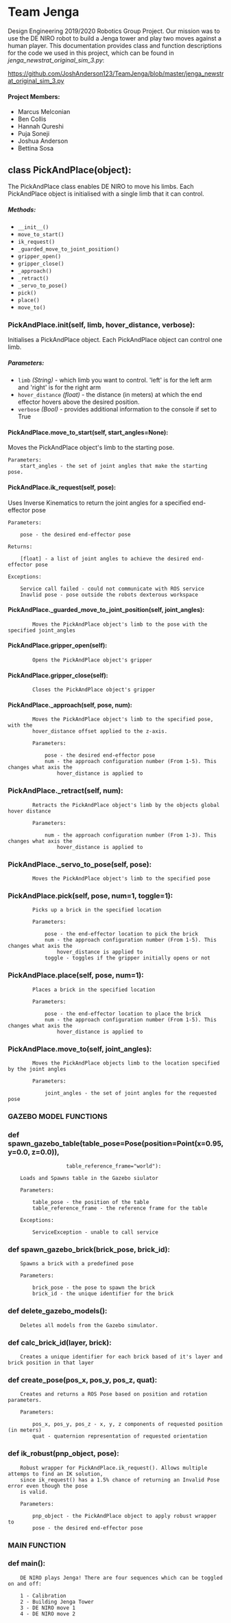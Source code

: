 # Team Jenga

Design Engineering 2019/2020 Robotics Group Project. Our mission was to use the DE NIRO robot to build a Jenga tower and play two moves against a human player. This documentation provides class and function descriptions for the code we used in this project, which can be found in _jenga_newstrat_original_sim_3.py_:

https://github.com/JoshAnderson123/TeamJenga/blob/master/jenga_newstrat_original_sim_3.py

#### Project Members:
 * Marcus Melconian
 * Ben Collis
 * Hannah Qureshi
 * Puja Soneji
 * Joshua Anderson
 * Bettina Sosa



## class PickAndPlace(object):
    
The PickAndPlace class enables DE NIRO to move his limbs. Each PickAndPlace object is initialised with a single limb that it can control.

##### Methods:

* `__init__()`
* `move_to_start()`
* `ik_request()`
* `_guarded_move_to_joint_position()`
* `gripper_open()`
* `gripper_close()`
* `_approach()`
* `_retract()`
* `_servo_to_pose()`
* `pick()`
* `place()`
* `move_to()`



### PickAndPlace.__init__(self, limb, hover_distance, verbose):
        
Initialises a PickAndPlace object. Each PickAndPlace object can control one limb. 

##### Parameters:

* `limb` _(String)_ - which limb you want to control. 'left' is for the left arm and 'right' is for the right arm
* `hover_distance` _(float)_ - the distance (in meters) at which the end effector hovers above the desired position. 
* `verbose` _(Bool)_ - provides additional information to the console if set to True



#### PickAndPlace.move_to_start(self, start_angles=None):
    
Moves the PickAndPlace object's limb to the starting pose.

    Parameters:
        start_angles - the set of joint angles that make the starting pose.
 
 
    
#### PickAndPlace.ik_request(self, pose):

Uses Inverse Kinematics to return the joint angles for a specified end-effector pose

    Parameters:

        pose - the desired end-effector pose

    Returns:

        [float] - a list of joint angles to achieve the desired end-effector pose

    Exceptions:

        Service call failed - could not communicate with ROS service
        Inavlid pose - pose outside the robots dexterous workspace
  

#### PickAndPlace._guarded_move_to_joint_position(self, joint_angles):
        
            Moves the PickAndPlace object's limb to the pose with the specified joint_angles
        

#### PickAndPlace.gripper_open(self):
        
            Opens the PickAndPlace object's gripper
        

#### PickAndPlace.gripper_close(self):
        
            Closes the PickAndPlace object's gripper
        

#### PickAndPlace._approach(self, pose, num):
        
            Moves the PickAndPlace object's limb to the specified pose, with the
            hover_distance offset applied to the z-axis.

            Parameters:

                pose - the desired end-effector pose
                num - the approach configuration number (From 1-5). This changes what axis the
                    hover_distance is applied to
        


### PickAndPlace._retract(self, num):
        
            Retracts the PickAndPlace object's limb by the objects global hover distance

            Parameters:

                num - the approach configuration number (From 1-3). This changes what axis the
                    hover_distance is applied to
        


### PickAndPlace._servo_to_pose(self, pose):
        
            Moves the PickAndPlace object's limb to the specified pose
        


### PickAndPlace.pick(self, pose, num=1, toggle=1):
        
            Picks up a brick in the specified location

            Parameters:

                pose - the end-effector location to pick the brick
                num - the approach configuration number (From 1-5). This changes what axis the
                    hover_distance is applied to
                toggle - toggles if the gripper initially opens or not
        

### PickAndPlace.place(self, pose, num=1):
        
            Places a brick in the specified location

            Parameters:

                pose - the end-effector location to place the brick
                num - the approach configuration number (From 1-5). This changes what axis the
                    hover_distance is applied to
        


### PickAndPlace.move_to(self, joint_angles):
        
            Moves the PickAndPlace objects limb to the location specified by the joint angles

            Parameters:

                joint_angles - the set of joint angles for the requested pose
       


### GAZEBO MODEL FUNCTIONS ###


### def spawn_gazebo_table(table_pose=Pose(position=Point(x=0.95, y=0.0, z=0.0)),
                       table_reference_frame="world"):
   
        Loads and Spawns table in the Gazebo siulator

        Parameters:

            table_pose - the position of the table
            table_reference_frame - the reference frame for the table

        Exceptions:

            ServiceException - unable to call service
    


### def spawn_gazebo_brick(brick_pose, brick_id):
    
        Spawns a brick with a predefined pose

        Parameters:

            brick_pose - the pose to spawn the brick
            brick_id - the unique identifier for the brick
    


### def delete_gazebo_models():
   
        Deletes all models from the Gazebo simulator.
    


### def calc_brick_id(layer, brick):
    
        Creates a unique identifier for each brick based of it's layer and brick position in that layer
    


### def create_pose(pos_x, pos_y, pos_z, quat):
   
        Creates and returns a ROS Pose based on position and rotation parameters.

        Parameters:

            pos_x, pos_y, pos_z - x, y, z components of requested position (in meters)
            quat - quaternion representation of requested orientation
    


### def ik_robust(pnp_object, pose):
    
        Robust wrapper for PickAndPlace.ik_request(). Allows multiple attemps to find an IK solution,
        since ik_request() has a 1.5% chance of returning an Invalid Pose error even though the pose
        is valid.

        Parameters:

            pnp_object - the PickAndPlace object to apply robust wrapper to
            pose - the desired end-effector pose
    


### MAIN FUNCTION ###

### def main():
    
        DE NIRO plays Jenga! There are four sequences which can be toggled on and off:

        1 - Calibration
        2 - Building Jenga Tower
        3 - DE NIRO move 1
        4 - DE NIRO move 2
